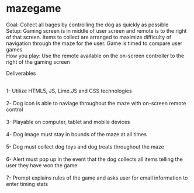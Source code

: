 # mazegame<br>

Goal: Collect all bages by controlling the dog as quickly as possible<br>
Setup: Gaming screen is in middle of user screen and remote is to the right of that screen. Items to collect are arranged to maximize difficulty of navigation through the maze for the user. Game is timed to compare user games<br>
How you play: Use the remote available on the on-screen controller to the right of the gaming screen<br>

Deliverables<br><br>

1- Utilize HTML5, JS, Lime.JS and CSS technologies<br><br>
2- Dog icon is able to naviage throughout the maze with on-screen remote control<br><br>
3- Playable on computer, tablet and mobile devices<br><br>
4- Dog image must stay in bounds of the maze at all times<br><br>
5- Dog must collect dog toys and dog treats throughout the maze <br><br>
6- Alert must pop up in the event that the dog collects all items telling the user they have won the game<br><br>
7- Prompt explains rules of the game and asks user for email information to enter timing stats
